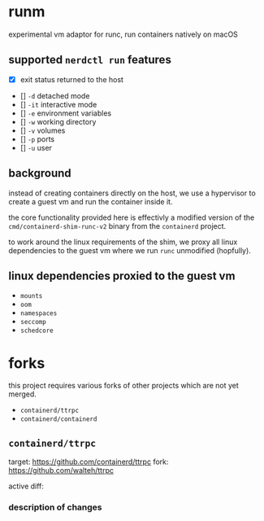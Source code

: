 # runm

experimental vm adaptor for runc, run containers natively on macOS

## supported `nerdctl run` features

-   [x] exit status returned to the host
-   [] `-d` detached mode
-   [] `-it` interactive mode
-   [] `-e` environment variables
-   [] `-w` working directory
-   [] `-v` volumes
-   [] `-p` ports
-   [] `-u` user

## background

instead of creating containers directly on the host, we use a hypervisor to create a guest vm and run the container inside it.

the core functionality provided here is effectivly a modified version of the `cmd/containerd-shim-runc-v2` binary from the `containerd` project.

to work around the linux requirements of the shim, we proxy all linux dependencies to the guest vm where we run `runc` unmodified (hopfully).

## linux dependencies proxied to the guest vm

-   `mounts`
-   `oom`
-   `namespaces`
-   `seccomp`
-   `schedcore`

# forks

this project requires various forks of other projects which are not yet merged.

-   `containerd/ttrpc`
-   `containerd/containerd`

## `containerd/ttrpc`

target: https://github.com/containerd/ttrpc
fork: https://github.com/walteh/ttrpc

active diff:

### description of changes
